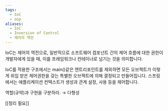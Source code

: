 ```yaml
---
tags:
  - IoC
  - oop
aliases:
  - IoC
  - Inversion of Control
  - 제어의 역전
---
```

IoC는 제어의 역전으로, 일반적으로 소프트웨어 컴포넌트 간의 제어 흐름에 대한 권한이 개발자에게 있을 때, 이를 프레임워크나 컨테이너로 넘기는 것을 의미합니다.

IoC를 적용한 구조에서는 main()같은 엔트리포인트를 제외하면 모든 오브젝트가 이렇게 위임 받은 제어권한을 갖는 특별한 오브젝트에 의해 결정되고 만들어집니다. 스프링에서는 애플리케이션 컨텍스트가 생성과 관계 설정, 사용 등을 제어합니다.

역할(규약)과 구현을 구분하라. → 다형성

[[정리 필요]]